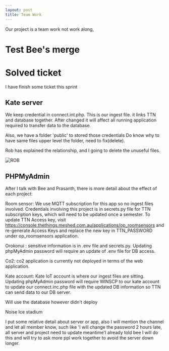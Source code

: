 ```yaml
---
layout: post
title: Team Work
---
```


Our project is a team work not work along, 

# Test Bee's merge

# Solved ticket

I have finish some ticket this sprint

## Kate server

We keep credential in connect.int.php. This is our ingest file. it links TTN and database together.
After changed it will affect all running application required to transfer data to the database.

Also, we have a folder 'public' to stored those credentials
Do know why to have same files upper level the folder, need to fix(delete).

Rob has explained the relationship, and I going to delete the unuseful files.

![ROB](/iamge/rob.png)

## PHPMyAdmin

After I talk with Bee and Prasanth, there is more detail about the effect of each project:


Room sensor: We use MQTT subscription for this app so no ingest files involved. Credentials involving this project is in secrets.py file for TTN subscription keys, which will need to be updated once a semester. To update TTN Access key, visit https://console.thethings.meshed.com.au/applications/op_roomsensors and re-generate Access Keys and replace the new key in TTN_PASSWORD under op_roomsensors application.


Orokonui : sensitive information is in .env file and secrets.py. Updating phpMyAdmin password will require an update of .env file for DB access.


Co2: co2 application is currently not deployed in terms of the web application.


Kate account: Kate IoT account is where our ingest files are sitting. Updating phpMyAdmin password will require WINSCP to our kate account to update our connect.inc.php file with the updated DB information so TTN can send data to our DB server.


Will use the database however didn't deploy

Noise
Ice stadium

I put some relative detail about server or app, also I will mention the channel and let all member know, such like 'I will change the password 2 hours late, all server and project need to update meantime'I already told bee I will do this and will try to ask more ppl work together to avoid the server down longer.